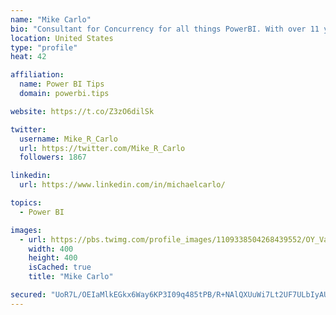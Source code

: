```yaml
---
name: "Mike Carlo"
bio: "Consultant for Concurrency for all things PowerBI. With over 11 years of data experience I'm making waves by deploying PowerBI into local Milwaukee Companies."
location: United States
type: "profile"
heat: 42

affiliation:
  name: Power BI Tips
  domain: powerbi.tips

website: https://t.co/Z3zO6dilSk

twitter:
  username: Mike_R_Carlo
  url: https://twitter.com/Mike_R_Carlo
  followers: 1867

linkedin:
  url: https://www.linkedin.com/in/michaelcarlo/

topics:
  - Power BI

images:
  - url: https://pbs.twimg.com/profile_images/1109338504268439552/OY_Va867_400x400.jpg
    width: 400
    height: 400
    isCached: true
    title: "Mike Carlo"

secured: "UoR7L/OEIaMlkEGkx6Way6KP3I09q485tPB/R+NAlQXUuWi7Lt2UF7ULbIyAU5idoZ7AhfOG7LXtOmoOX9R8nGOUcJBEEVa0QI967r0k8zToB3phA7FGfX3VdfvjvANEPp5Zl75giu6YZsud9C2CAn051P2ck0pD0gtMXZULWUMRy/s+rSMCIB5mHY1iNpfJF/WdbojbFba+05zyaZ0vmGG7vPPd4RvJ6B1zwHQdL0AP1RAtYjbMrJvwp7phGu5hIJbMQErQIKtlYhTCZtRK+01EOjI3L2huU+d0RJmnjypdNT2Ba5R5uPzChxkVLdvpQNfBfbbP4/GmKD69C7TkhyO8SMh5LhfrEiakINTpV3X6IqITogIcRr+5ph6ZYYrV;JJCJ3U1pmWpcrTdMYlFdzg=="
---
```


